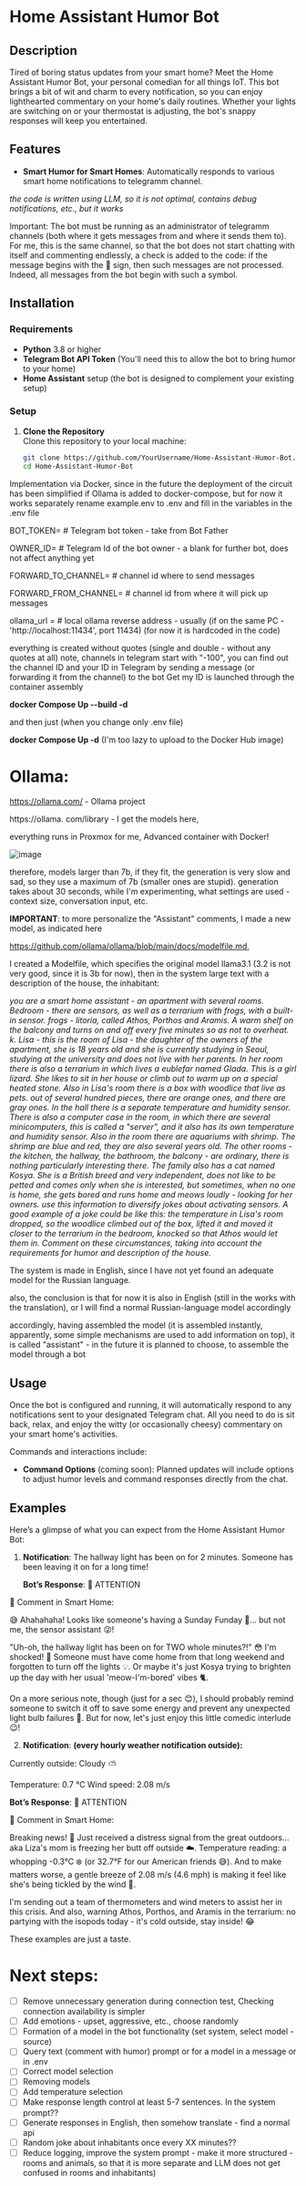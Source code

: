 
# **Home Assistant Humor Bot**

## **Description**

Tired of boring status updates from your smart home? Meet the Home Assistant Humor Bot, your personal comedian for all things IoT. This bot brings a bit of wit and charm to every notification, so you can enjoy lighthearted commentary on your home's daily routines. Whether your lights are switching on or your thermostat is adjusting, the bot's snappy responses will keep you entertained.

## **Features**

- **Smart Humor for Smart Homes**: Automatically responds to various smart home notifications to telegramm channel.





_the code is written using LLM, so it is not optimal, contains debug notifications, etc., but it works_ 

Important: The bot must be running as an administrator of telegramm channels (both where it gets messages from and where it sends them to). For me, this is the same channel, so that the bot does not start chatting with itself and commenting endlessly, a check is added to the code: if the message begins with the 📢 sign, then such messages are not processed. Indeed, all messages from the bot begin with such a symbol.

## **Installation**

### **Requirements**

- **Python** 3.8 or higher
- **Telegram Bot API Token** (You'll need this to allow the bot to bring humor to your home)
- **Home Assistant** setup (the bot is designed to complement your existing setup)

### **Setup**

1. **Clone the Repository**  
   Clone this repository to your local machine:
   ```bash
   git clone https://github.com/YourUsername/Home-Assistant-Humor-Bot.git
   cd Home-Assistant-Humor-Bot


Implementation via Docker, since in the future the deployment of the circuit has been simplified if Ollama is added to docker-compose, but for now it works separately 
rename example.env to .env and fill in the variables in the .env file 

BOT_TOKEN= # Telegram bot token - take from Bot Father 

OWNER_ID= # Telegram Id of the bot owner - a blank for further bot, does not affect anything yet 

FORWARD_TO_CHANNEL= # channel id where to send messages 

FORWARD_FROM_CHANNEL= # channel id from where it will pick up messages 

ollama_url = # local ollama reverse address - usually (if on the same PC - 'http://localhost:11434', port 11434) (for now it is hardcoded in the code) 

everything is created without quotes (single and double - without any quotes at all) note, channels in telegram start with "-100", you can find out the channel ID and your ID in Telegram by sending a message (or forwarding it from the channel) to the bot Get my ID 
is launched through the container assembly 


**docker Compose Up --build -d**


and then just (when you change only .env file)

 **docker Compose Up -d**  (I'm too lazy to upload to the Docker Hub image) 


# Ollama: 
https://ollama.com/ - Ollama project 

https://ollama. com/library - I get the models here, 

everything runs in Proxmox for me, 
Advanced container with Docker! 


![image](https://github.com/user-attachments/assets/cde517d3-1363-4c5c-8653-0cb98590ca28)



therefore, models larger than 7b, if they fit, the generation is very slow and sad, so they use a maximum of 7b (smaller ones are stupid). 
generation takes about 30 seconds, while I'm experimenting, what settings are used - context size, conversation input, etc.

**IMPORTANT**: 
to more personalize the "Assistant" comments, I made a new model, as indicated here 

https://github.com/ollama/ollama/blob/main/docs/modelfile.md, 

I created a Modelfile, which specifies the original model llama3.1 (3.2 is not very good, since it is 3b for now), then in the system large text with a description of the house, the inhabitant: 

_you are a smart home assistant - an apartment with several rooms.
Bedroom - there are sensors, as well as a terrarium with frogs, with a built-in sensor. frogs - litoria, called Athos, Porthos and Aramis.
A warm shelf on the balcony and turns on and off every five minutes so as not to overheat.
k. Lisa - this is the room of Lisa - the daughter of the owners of the apartment, she is 18 years old and she is currently studying in Seoul, studying at the university and does not live with her parents.
In her room there is also a terrarium in which lives a eublefar named Glada. This is a girl lizard. She likes to sit in her house or climb out to warm up on a special heated stone. Also in Lisa's room there is a box with woodlice that live as pets. out of several hundred pieces, there are orange ones, and there are gray ones.
In the hall there is a separate temperature and humidity sensor. There is also a computer case in the room, in which there are several minicomputers, this is called a "server", and it also has its own temperature and humidity sensor. Also in the room there are aquariums with shrimp. The shrimp are blue and red, they are also several years old. The other rooms - the kitchen, the hallway, the bathroom, the balcony - are ordinary, there is nothing particularly interesting there. The family also has a cat named Kosya. She is a British breed and very independent, does not like to be petted and comes only when she is interested, but sometimes, when no one is home, she gets bored and runs home and meows loudly - looking for her owners.
use this information to diversify jokes about activating sensors.
A good example of a joke could be like this: the temperature in Lisa's room dropped, so the woodlice climbed out of the box, lifted it and moved it closer to the terrarium in the bedroom, knocked so that Athos would let them in. Comment on these circumstances, taking into account the requirements for humor and description of the house._

The system is made in English, since I have not yet found an adequate model for the Russian language.

also, the conclusion is that for now it is also in English (still in the works with the translation), or I will find a normal Russian-language model accordingly

accordingly, having assembled the model (it is assembled instantly, apparently, some simple mechanisms are used to add information on top), it is called "assistant" - in the future it is planned to choose, to assemble the model through a bot



## **Usage**

Once the bot is configured and running, it will automatically respond to any notifications sent  to your designated Telegram chat. All you need to do is sit back, relax, and enjoy the witty (or occasionally cheesy) commentary on your smart home's activities.

Commands and interactions include:

- **Command Options** (coming soon): Planned updates will include options to adjust humor levels and command responses directly from the chat.

## **Examples**

Here’s a glimpse of what you can expect from the Home Assistant Humor Bot:

1. **Notification**: The hallway light has been on for 2 minutes. Someone has been leaving it on for a long time!

   **Bot’s Response**: 
📢 ATTENTION

🤖 Comment in Smart Home:

😅 Ahahahaha! Looks like someone's having a Sunday Funday 🤣... but not me, the sensor assistant 😜!

"Uh-oh, the hallway light has been on for TWO whole minutes?!" 😳 I'm shocked! 👀 Someone must have come home from that long weekend and forgotten to turn off the lights 💡. Or maybe it's just Kosya trying to brighten up the day with her usual 'meow-I'm-bored' vibes 🐈.

On a more serious note, though (just for a sec 😊), I should probably remind someone to switch it off to save some energy and prevent any unexpected light bulb failures 🔌. But for now, let's just enjoy this little comedic interlude 😉!

2. **Notification**: 
**(every hourly weather notification outside):**

Currently outside: Cloudy ⛅️

Temperature: 0.7 °C Wind speed: 2.08 m/s

**Bot’s Response**: 
📢 ATTENTION

🤖 Comment in Smart Home:

Breaking news! 🚨 Just received a distress signal from the great outdoors... aka Liza's mom is freezing her butt off outside ☁️. Temperature reading: a whopping -0.3°C ❄️ (or 32.7°F for our American friends 😅). And to make matters worse, a gentle breeze of 2.08 m/s (4.6 mph) is making it feel like she's being tickled by the wind 🤣.

I'm sending out a team of thermometers and wind meters to assist her in this crisis. And also, warning Athos, Porthos, and Aramis in the terrarium: no partying with the isopods today - it's cold outside, stay inside! 😂


These examples are just a taste. 




# Next steps:

* [ ]  Remove unnecessary generation during connection test, Checking connection availability is simpler
* [ ] Add emotions - upset, aggressive, etc., choose randomly
* [ ] Formation of a model in the bot functionality (set system, select model - source)
* [ ] Query text (comment with humor) prompt or for a model in a message or in .env
* [ ] Correct model selection
* [ ] Removing models
* [ ] Add temperature selection
* [ ] Make response length control at least 5-7 sentences. In the system prompt??
* [ ] Generate responses in English, then somehow translate - find a normal api
* [ ] Random joke about inhabitants once every XX minutes??
* [ ] Reduce logging, improve the system prompt - make it more structured - rooms and animals, so that it is more separate and LLM does not get confused in rooms and inhabitants)

